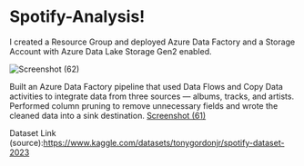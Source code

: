 # Spotify-Analysis!

I created a Resource Group and deployed Azure Data Factory and a Storage Account with Azure Data Lake Storage Gen2 enabled.

![Screenshot (62)](https://github.com/user-attachments/assets/0fd4acc3-8d6b-4d37-8f42-16c62f274344)

Built an Azure Data Factory pipeline that used Data Flows and Copy Data activities to integrate data from three sources — albums, tracks, and artists. Performed column pruning to remove unnecessary fields and wrote the cleaned data into a sink destination.
[Screenshot (61)](https://github.com/user-attachments/assets/ae9c7447-9cef-4293-8d04-7e91a4899c41)

 Dataset Link (source):https://www.kaggle.com/datasets/tonygordonjr/spotify-dataset-2023
